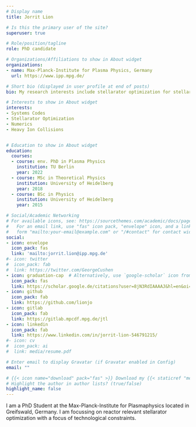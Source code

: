 ```yaml
---
# Display name
title: Jorrit Lion

# Is this the primary user of the site?
superuser: true

# Role/position/tagline
role: PhD candidate

# Organizations/Affiliations to show in About widget
organizations:
- name: Max-Planck-Institute for Plasma Physics, Germany
  url: https://www.ipp.mpg.de/

# Short bio (displayed in user profile at end of posts)
bio: My research interests include stellarator optimization for stellarator fusion power plants. 

# Interests to show in About widget
interests:
- Systems Codes
- Stellarator Optimization
- Numerics
- Heavy Ion Collisions


# Education to show in About widget
education:
  courses:
  - course: env. PhD in Plasma Physics
    institution: TU Berlin
    year: 2022
  - course: MSc in Theoretical Physics
    institution: University of Heidelberg
    year: 2018
  - course: BSc in Physics
    institution: University of Heidelberg
    year: 2015

# Social/Academic Networking
# For available icons, see: https://sourcethemes.com/academic/docs/page-builder/#icons
#   For an email link, use "fas" icon pack, "envelope" icon, and a link in the
#   form "mailto:your-email@example.com" or "/#contact" for contact widget.
social:
- icon: envelope
  icon_pack: fas
  link: 'mailto:jorrit.lion@ipp.mpg.de'
#- icon: twitter
#  icon_pack: fab
#  link: https://twitter.com/GeorgeCushen
- icon: graduation-cap  # Alternatively, use `google-scholar` icon from `ai` icon pack
  icon_pack: fas
  link: https://scholar.google.de/citations?user=8jN3RdIAAAAJ&hl=en&oi=ao
- icon: github
  icon_pack: fab
  link: https://github.com/lionjo
- icon: gitlab
  icon_pack: fab
  link: https://gitlab.mpcdf.mpg.de/jtl
- icon: linkedin
  icon_pack: fab
  link: https://www.linkedin.com/in/jorrit-lion-546791215/
#- icon: cv
#  icon_pack: ai
#  link: media/resume.pdf

# Enter email to display Gravatar (if Gravatar enabled in Config)
email: ""

# {{< icon name="download" pack="fas" >}} Download my {{< staticref "media/resume.pdf" "newtab" >}}resumé{{< / staticref >}}.
# Highlight the author in author lists? (true/false)
highlight_name: false
---
```


I am a PhD Student at the Max-Planck-Institute for Plasmaphysics located in Greifswald, Germany. I am focussing on reactor relevant stellarator optimization with a focus of technological constraints.
